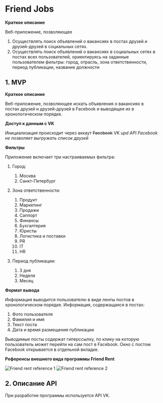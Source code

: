 # Friend Jobs

**Краткое описание**

Веб-приложение, позволяющее 
1. Осуществлять поиск объявлений о вакансиях в постах друзей и друзей-друзей в социальных сетях. 
2. Осуществлять поиск объявлений о вакансиях в социальных сетях в постах всех пользователей, ориентируясь на заданные пользователем фильтры: город, отрасль, зона ответственности, период публикации, название должности


## 1. MVP

**Краткое описание**

Веб-приложение, позволяющее искать объявления о вакансиях в постах друзей и друзей-друзей в Facebook и выводящее их в хронологическом порядке.

**Доступ к данным с VK**

Инициализация происходит через аккаут ~~Facebook~~ VK
*upd API Facebook не позволяет выгружать список друзей* 



**Фильтры**

Приложение включает три настраиваемых фильтра:
1. Город:
	1. Москва
	2. Санкт-Петербург
	
2. Зона ответственности:
	1. Продукт
	2. Маркетинг
	3. Продажи
	4. Саппорт
	5. Финансы
	6. Бухгалтерия
	7. Юристы
	8. Логистика и поставки 
	9. PR
	10. IT
	11. HR
 
3. Период публикации:
	1. 3 дня
	2. Неделя
	3. Месяц

**Формат вывода**

Информация выводится пользователю в виде ленты постов в хронологическом порядке.
Информация, содержащаяся в постах:

1. Фото пользователя
2. Фамилия и имя
3. Текст поста
4. Дата и время размещения публикации

Выводимые посты содержат гиперссылку, по клику на которую пользователь может перейти на сам пост в Facebook. Окно с постом Facebook открывается в отдельной вкладке.


**Референсы внешнего вида программы Friend Rent**

![Friend rent reference 1](http://runetmir.com/wp-content/uploads/2013/09/FriendRent.jpg)
![Friend rent reference 2](https://i.pinimg.com/originals/64/ae/19/64ae19b74ed6f0e10840f66a7377f02b.jpg)

## 2. Описание API

При разработке программы используется API VK.
